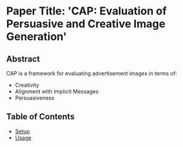 # Paper Title: \'CAP: Evaluation of Persuasive and Creative Image Generation\'

## Abstract
CAP is a framework for evaluating advertisement images in terms of:
  - Creativity
  - Alignment with Implicit Messages
  - Persuasiveness

## Table of Contents
- [Setup](#setup)
- [Usage](#usage)
<!-- - [Dataset](#dataset)
- [Results](#results)
- [Pretrained Models](#pretrained-models)
- [Citations](#citations)
- [License](#license)>

---
  
Link to the full paper:
- [ArXiv Link](https://arxiv.org/abs/XXXXXX)

---

## Setup

### Prerequisites
List the tools and libraries required to run the code:
- Python >= 3.9

### Installation
Provide detailed installation instructions:
```bash
# Clone the repository
git clone https://github.com/aysanaghazadeh/CAP_Advertisement_Evaluation
cd CAP_Advertisement_Evaluation

# Install dependencies
pip install -r requirements.txt


